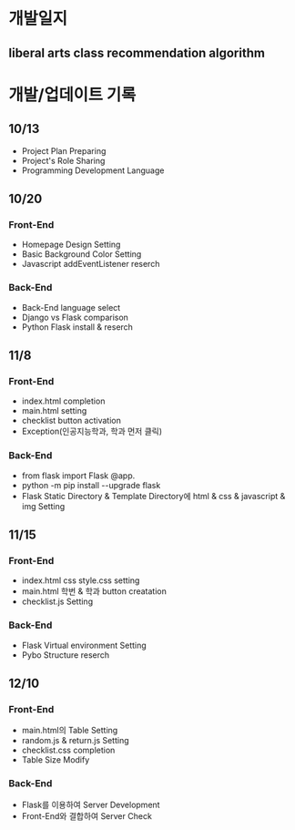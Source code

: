 # 개발일지
## liberal arts class recommendation algorithm

# 개발/업데이트 기록

## 10/13
- Project Plan Preparing
- Project's Role Sharing
- Programming Development Language

## 10/20
### Front-End
- Homepage Design Setting
- Basic Background Color Setting
- Javascript addEventListener reserch

### Back-End
- Back-End language select
- Django vs Flask comparison
- Python Flask install & reserch

## 11/8
### Front-End
- index.html completion
- main.html setting
- checklist button activation
- Exception(인공지능학과, 학과 먼저 클릭)

### Back-End
- from flask import Flask @app.
- python -m pip install --upgrade flask
- Flask Static Directory & Template Directory에 html & css & javascript & img Setting

## 11/15
### Front-End
- index.html css style.css setting
- main.html 학번 & 학과 button creatation
- checklist.js Setting

### Back-End
- Flask Virtual environment Setting
- Pybo Structure reserch

## 12/10
### Front-End
- main.html의 Table Setting
- random.js & return.js Setting
- checklist.css completion
- Table Size Modify

### Back-End
- Flask를 이용하여 Server Development
- Front-End와 결합하여 Server Check
